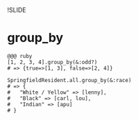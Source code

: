 !SLIDE

# group_by #

    @@@ ruby
    [1, 2, 3, 4].group_by(&:odd?)
    # => {true=>[1, 3], false=>[2, 4]} 

    SpringfieldResident.all.group_by(&:race)
    # => {
    #   "White / Yellow" => [lenny],
    #   "Black" => [carl, lou],
    #   "Indian" => [apu]
    # }
